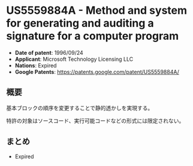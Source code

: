 # US5559884A - Method and system for generating and auditing a signature for a computer program

- **Date of patent**: 1996/09/24
- **Applicant**: Microsoft Technology Licensing LLC
- **Nations**: Expired
- **Google Patents**: https://patents.google.com/patent/US5559884A/

## 概要

基本ブロックの順序を変更することで静的透かしを実現する。

特許の対象はソースコード、実行可能コードなどの形式には限定されない。

## まとめ

- Expired

